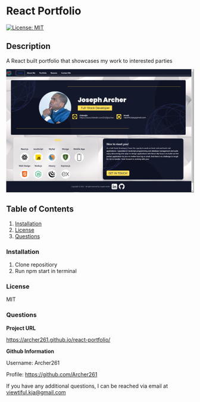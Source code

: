 # React Portfolio

[![License: MIT](https://img.shields.io/badge/License-MIT-yellow.svg)](https://opensource.org/licenses/MIT)

## **Description**

A React built portfolio that showcases my work to interested parties

[![screenshot](src/assets/reactPort.PNG)](src/assets/reactPort.PNG)


## **Table of Contents**

1. [Installation](#Installation)
2. [License](#License)
3. [Questions](#Questions)

### **Installation**

1. Clone repositiory
2. Run npm start in terminal

### **License**

MIT

### **Questions**

**Project URL**

<https://archer261.github.io/react-portfolio/>

**Github Information**

Username: Archer261

Profile: <https://github.com/Archer261>

If you have any additional questions, I can be reached via email at <viewtiful.kja@gmail.com>
